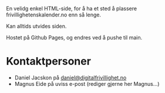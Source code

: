 En velidg enkel HTML-side, for å ha et sted å plassere frivillighetenskalender.no enn så lenge.

Kan alltids utvides siden. 

Hostet på Github Pages, og endres ved å pushe til main.

# Kontaktpersoner

- Daniel Jacskon på daniel@digitalfrivillighet.no 
- Magnus Eide på uviss e-post (rediger gjerne her Magnus...)